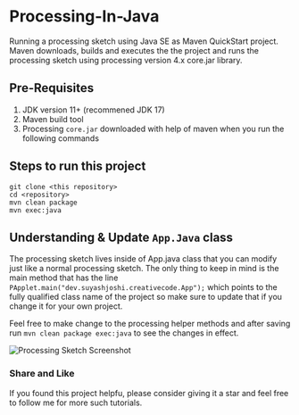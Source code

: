 # Processing-In-Java

Running a processing sketch using Java SE as Maven QuickStart project. Maven downloads, builds and executes the the project and runs the processing sketch using processing version 4.x core.jar library.

## Pre-Requisites

1. JDK version 11+ (recommened JDK 17)
2. Maven build tool
3. Processing `core.jar` downloaded with help of maven when you run the following commands

## Steps to run this project
```
git clone <this repository>
cd <repository>
mvn clean package
mvn exec:java
```

## Understanding & Update `App.Java` class

The processing sketch lives inside of App.java class that you can modify just like a normal processing sketch. The only thing to keep in mind is the main method that has the line `PApplet.main("dev.suyashjoshi.creativecode.App");` which points to the fully qualified class name of the project so make sure to update that if you change it for your own project.

Feel free to make change to the processing helper methods and after saving run `mvn clean package exec:java` to see the changes in effect.

![Processing Sketch Screenshot](https://raw.githubusercontent.com/suyashjoshi/Processing-In-Java/main/screenshot.png)

### Share and Like

If you found this project helpfu,  please consider giving it a star and feel free to follow me for more such tutorials. 
